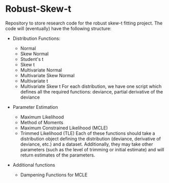 Robust-Skew-t
=============

Repository to store research code for the robust skew-t fitting project.  The code will (eventually) have the following structure:

- Distribution Functions:
  - Normal
  - Skew Normal
  - Student's t
  - Skew t
  - Multivariate Normal
  - Multivariate Skew Normal
  - Multivariate t
  - Multivariate Skew t
For each distribution, we have one script which defines all the required functions: deviance, partial derivative of the deviance

- Parameter Estimation
  - Maximum Likelihood
  - Method of Moments
  - Maximum Constrained Likelihood (MCLE)
  - Trimmed Likelihood (TLE)
Each of these functions should take a distribution object defining the distribution (deviance, derivative of deviance, etc.) and a dataset.  Additionally, they may take other parameters (such as the level of trimming or initial estimate) and will return estimates of the parameters.

- Additional functions
  - Dampening Functions for MCLE

